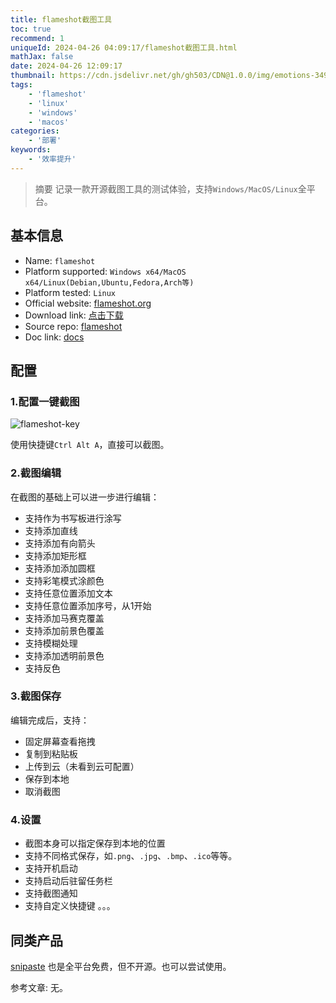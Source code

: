 ```yaml
---
title: flameshot截图工具
toc: true
recommend: 1
uniqueId: 2024-04-26 04:09:17/flameshot截图工具.html
mathJax: false
date: 2024-04-26 12:09:17
thumbnail: https://cdn.jsdelivr.net/gh/gh503/CDN@1.0.0/img/emotions-3490223_1920.jpg
tags:
    - 'flameshot'
    - 'linux'
    - 'windows'
    - 'macos'
categories:
    - '部署'
keywords:
    - '效率提升'
---
```

> 摘要
记录一款开源截图工具的测试体验，支持`Windows/MacOS/Linux`全平台。
<!-- more -->
## 基本信息

- Name: `flameshot`
- Platform supported: `Windows x64/MacOS x64/Linux(Debian,Ubuntu,Fedora,Arch等)`
- Platform tested: `Linux`
- Official website: [flameshot.org](https://flameshot.org/)
- Download link: [点击下载](https://flameshot.org/#download)
- Source repo: [flameshot](https://github.com/flameshot-org/flameshot)
- Doc link: [docs](https://flameshot.org/docs/)

## 配置

### 1.配置一键截图
![flameshot-key](https://cdn.jsdelivr.net/gh/gh503/CDN@1.0.0/shotimg/flameshot-key.png)

使用快捷键`Ctrl Alt A`，直接可以截图。

### 2.截图编辑
在截图的基础上可以进一步进行编辑：
- 支持作为书写板进行涂写
- 支持添加直线
- 支持添加有向箭头
- 支持添加矩形框
- 支持添加添加圆框
- 支持彩笔模式涂颜色
- 支持任意位置添加文本
- 支持任意位置添加序号，从1开始
- 支持添加马赛克覆盖
- 支持添加前景色覆盖
- 支持模糊处理
- 支持添加透明前景色
- 支持反色

### 3.截图保存
编辑完成后，支持：
- 固定屏幕查看拖拽
- 复制到粘贴板
- 上传到云（未看到云可配置）
- 保存到本地
- 取消截图

### 4.设置
- 截图本身可以指定保存到本地的位置
- 支持不同格式保存，如`.png`、`.jpg`、`.bmp`、`.ico`等等。
- 支持开机启动
- 支持启动后驻留任务栏
- 支持截图通知
- 支持自定义快捷键
。。。

## 同类产品

[snipaste](https://zh.snipaste.com/) 也是全平台免费，但不开源。也可以尝试使用。

参考文章:
无。
